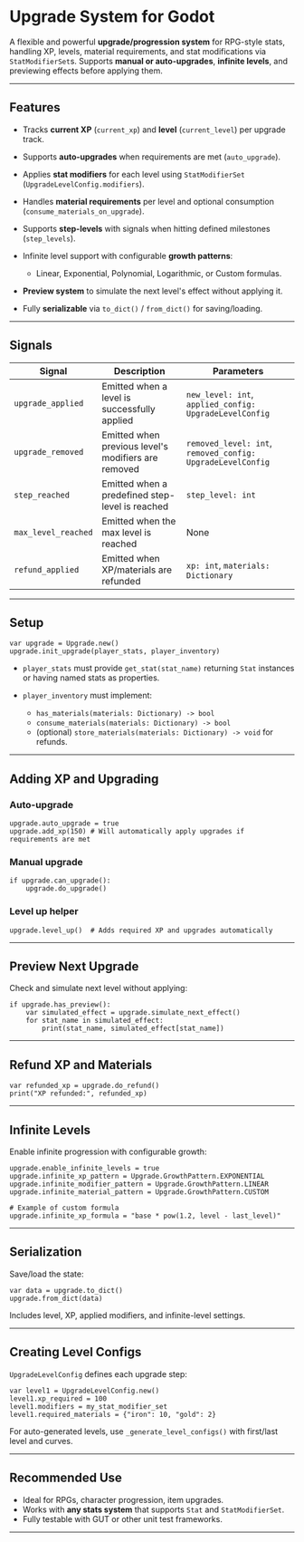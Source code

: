 # Upgrade System for Godot

A flexible and powerful **upgrade/progression system** for RPG-style stats, handling XP, levels, material requirements, and stat modifications via `StatModifierSet`s. Supports **manual or auto-upgrades**, **infinite levels**, and previewing effects before applying them.

---

## Features

* Tracks **current XP** (`current_xp`) and **level** (`current_level`) per upgrade track.
* Supports **auto-upgrades** when requirements are met (`auto_upgrade`).
* Applies **stat modifiers** for each level using `StatModifierSet` (`UpgradeLevelConfig.modifiers`).
* Handles **material requirements** per level and optional consumption (`consume_materials_on_upgrade`).
* Supports **step-levels** with signals when hitting defined milestones (`step_levels`).
* Infinite level support with configurable **growth patterns**:

  * Linear, Exponential, Polynomial, Logarithmic, or Custom formulas.
* **Preview system** to simulate the next level's effect without applying it.
* Fully **serializable** via `to_dict()` / `from_dict()` for saving/loading.

---

## Signals

| Signal              | Description                                         | Parameters                                                 |
| ------------------- | --------------------------------------------------- | ---------------------------------------------------------- |
| `upgrade_applied`   | Emitted when a level is successfully applied        | `new_level: int`, `applied_config: UpgradeLevelConfig`     |
| `upgrade_removed`   | Emitted when previous level's modifiers are removed | `removed_level: int`, `removed_config: UpgradeLevelConfig` |
| `step_reached`      | Emitted when a predefined step-level is reached     | `step_level: int`                                          |
| `max_level_reached` | Emitted when the max level is reached               | None                                                       |
| `refund_applied`    | Emitted when XP/materials are refunded              | `xp: int`, `materials: Dictionary`                         |

---

## Setup

```gdscript
var upgrade = Upgrade.new()
upgrade.init_upgrade(player_stats, player_inventory)
```

* `player_stats` must provide `get_stat(stat_name)` returning `Stat` instances or having named stats as properties.
* `player_inventory` must implement:

  * `has_materials(materials: Dictionary) -> bool`
  * `consume_materials(materials: Dictionary) -> bool`
  * (optional) `store_materials(materials: Dictionary) -> void` for refunds.

---

## Adding XP and Upgrading

### Auto-upgrade

```gdscript
upgrade.auto_upgrade = true
upgrade.add_xp(150) # Will automatically apply upgrades if requirements are met
```

### Manual upgrade

```gdscript
if upgrade.can_upgrade():
    upgrade.do_upgrade()
```

### Level up helper

```gdscript
upgrade.level_up()  # Adds required XP and upgrades automatically
```

---

## Preview Next Upgrade

Check and simulate next level without applying:

```gdscript
if upgrade.has_preview():
    var simulated_effect = upgrade.simulate_next_effect()
    for stat_name in simulated_effect:
        print(stat_name, simulated_effect[stat_name])
```

---

## Refund XP and Materials

```gdscript
var refunded_xp = upgrade.do_refund()
print("XP refunded:", refunded_xp)
```

---

## Infinite Levels

Enable infinite progression with configurable growth:

```gdscript
upgrade.enable_infinite_levels = true
upgrade.infinite_xp_pattern = Upgrade.GrowthPattern.EXPONENTIAL
upgrade.infinite_modifier_pattern = Upgrade.GrowthPattern.LINEAR
upgrade.infinite_material_pattern = Upgrade.GrowthPattern.CUSTOM

# Example of custom formula
upgrade.infinite_xp_formula = "base * pow(1.2, level - last_level)"
```

---

## Serialization

Save/load the state:

```gdscript
var data = upgrade.to_dict()
upgrade.from_dict(data)
```

Includes level, XP, applied modifiers, and infinite-level settings.

---

## Creating Level Configs

`UpgradeLevelConfig` defines each upgrade step:

```gdscript
var level1 = UpgradeLevelConfig.new()
level1.xp_required = 100
level1.modifiers = my_stat_modifier_set
level1.required_materials = {"iron": 10, "gold": 2}
```

For auto-generated levels, use `_generate_level_configs()` with first/last level and curves.

---

## Recommended Use

* Ideal for RPGs, character progression, item upgrades.
* Works with **any stats system** that supports `Stat` and `StatModifierSet`.
* Fully testable with GUT or other unit test frameworks.

---


